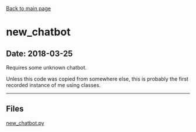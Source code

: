 [Back to main page](/)

# new_chatbot

## Date: 2018-03-25

Requires some unknown chatbot.

Unless this code was copied from somewhere else, this is probably the first recorded instance of me using classes.

-----

## Files

[new_chatbot.py](new_chatbot.py)